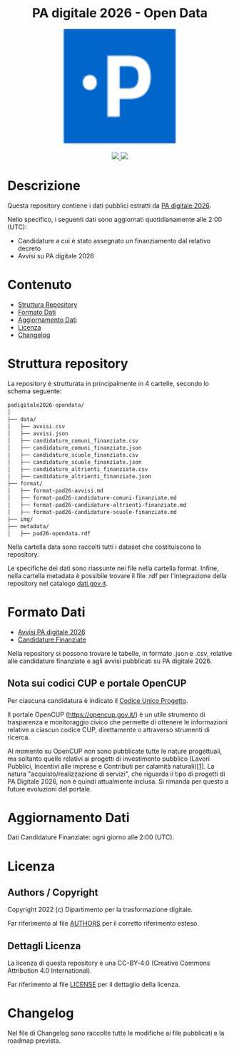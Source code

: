 <h1 align="center">PA digitale 2026 - Open Data</h1>

<div align="center">
<img width="256" height="256" src="img/site-logo.svg">
</div>

<br />
<div align="center">
    <!-- CoC -->
    <a href="CODE_OF_CONDUCT.md">
      <img src="https://img.shields.io/badge/Contributor%20Covenant-v2.0%20adopted-ff69b4.svg" />
    </a>
    <!-- last commit -->
    <a href="https://github.com/teamdigitale/padigitale2026-opendata/commits/main">
      <img src="https://img.shields.io/github/last-commit/teamdigitale/padigitale2026-opendata" />
    </a>

</div>

# Descrizione

Questa repository contiene i dati pubblici estratti da [PA digitale 2026](https://padigitale2026.gov.it/).

Nello specifico, i seguenti dati sono aggiornati quotidianamente alle 2:00 (UTC): 
- Candidature a cui è stato assegnato un finanziamento dal relativo decreto
- Avvisi su PA digitale 2026

# Contenuto

- [Struttura Repository](#struttura-repository)
- [Formato Dati](#formato-dati)
- [Aggiornamento Dati](#aggiornamento-dati)
- [Licenza](#licenza)
- [Changelog](#changelog)


# Struttura repository
La repository è strutturata in principalmente in 4 cartelle, secondo lo schema seguente:

```
padigitale2026-opendata/
│
├── data/
│   ├── avvisi.csv
│   ├── avvisi.json
│   ├── candidature_comuni_finanziate.csv
│   ├── candidature_comuni_finanziate.json
│   ├── candidature_scuole_finanziate.csv
│   ├── candidature_scuole_finanziate.json
│   ├── candidature_altrienti_finanziate.csv
│   ├── candidature_altrienti_finanziate.json
├── format/
│   ├── format-pad26-avvisi.md
│   ├── format-pad26-candidature-comuni-finanziate.md
│   ├── format-pad26-candidature-altrienti-finanziate.md
│   ├── format-pad26-candidature-scuole-finanziate.md
├── img/
├── metadata/
│   ├── pad26-opendata.rdf
```
Nella cartella data sono raccolti tutti i dataset che costituiscono la repository. 

Le specifiche dei dati sono riassunte nei file nella cartella format. Infine, nella cartella metadata è possibile trovare il file .rdf per l'integrazione della repository nel catalogo [dati.gov.it](https://dati.gov.it/).

# Formato Dati
- [Avvisi PA digitale 2026](https://github.com/teamdigitale/padigitale2026-opendata/blob/main/format/format-pad26-avvisi.md)
- [Candidature Finanziate](https://github.com/teamdigitale/padigitale2026-opendata/blob/main/format/format-pad26-candidature-finanziate.md)


Nella repository si possono trovare le tabelle, in formato .json e .csv, relative alle candidature finanziate e agli avvisi pubblicati su PA digitale 2026. 

## Nota sui codici CUP e portale OpenCUP

Per ciascuna candidatura è indicato il [Codice Unico Progetto](https://www.programmazioneeconomica.gov.it/sistema-mipcup/che-cose-il-cup/).

Il portale OpenCUP (https://opencup.gov.it/) è un utile strumento di trasparenza e monitoraggio civico che permette di ottenere le informazioni relative a ciascun codice CUP, direttamente o attraverso strumenti di ricerca.

Al momento su OpenCUP non sono pubblicate tutte le nature progettuali, ma soltanto quelle relativi ai progetti di investimento pubblico (Lavori Pubblici, Incentivi alle imprese e Contributi per calamità naturali)[[1]](https://opencup.gov.it/opendata). La natura "acquisto/realizzazione di servizi", che riguarda il tipo di progetti di PA Digitale 2026, non è quindi attualmente inclusa. Si rimanda per questo a future evoluzioni del portale.

# Aggiornamento Dati
Dati Candidature Finanziate: ogni giorno alle 2:00 (UTC).

# Licenza

## Authors / Copyright

Copyright 2022 (c) Dipartimento per la trasformazione digitale.

Far riferimento al file [AUTHORS](AUTHORS) per il corretto riferimento esteso. 

## Dettagli Licenza

La licenza di questa repository è una CC-BY-4.0 (Creative Commons Attribution 4.0 International). 

Far riferimento al file [LICENSE](LICENSE) per il dettaglio della licenza.

# Changelog

Nel file di Changelog sono raccolte tutte le modifiche ai file pubblicati e la roadmap prevista.
